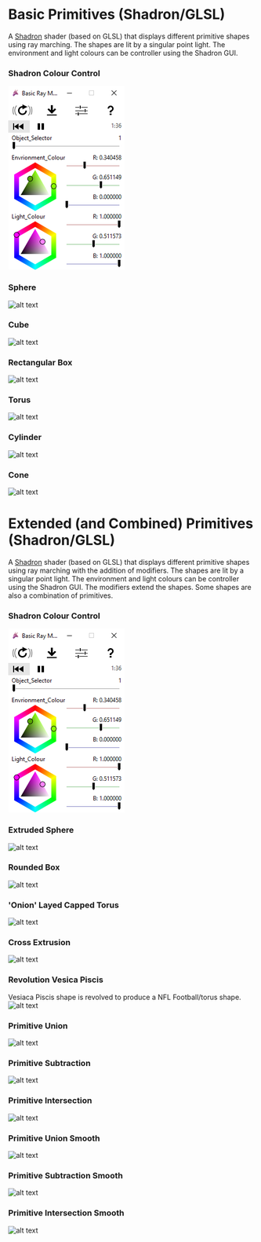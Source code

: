 # Basic Primitives (Shadron/GLSL)

A [Shadron](http://www.arteryengine.com/shadron/) shader (based on GLSL) that displays different primitive shapes using ray marching. The shapes are lit by a singular point light. The environment and light colours can be controller using the Shadron GUI.

### Shadron Colour Control

![alt text](Images/BasicPrimsControlWindow.PNG "Colour Control")

### Sphere

![alt text](Images/Sphere.gif "Sphere Primitive")

### Cube

![alt text](Images/Cube.gif "Cube Primitive")

### Rectangular Box

![alt text](Images/RectangularBox.gif "Rectangular Box Primitive")

### Torus

![alt text](Images/Torus.gif "Torus Primitive")

### Cylinder

![alt text](Images/Cylinder.gif "Cylinder Primitive")

### Cone

![alt text](Images/Cone.gif "Cone Primitive")

# Extended (and Combined) Primitives (Shadron/GLSL)

A [Shadron](http://www.arteryengine.com/shadron/) shader (based on GLSL) that displays different primitive shapes using ray marching with the addition of modifiers. The shapes are lit by a singular point light. The environment and light colours can be controller using the Shadron GUI. The modifiers extend the shapes. Some shapes are also a combination of primitives.

### Shadron Colour Control

![alt text](Images/ExtendedPrimsControlWindow.PNG "Colour Control")

### Extruded Sphere

![alt text](Images/ExtrudedSphere.gif "Extruded Sphere Primitive")

### Rounded Box

![alt text](Images/RoundedBox.gif "Rounded Box Edges")

### 'Onion' Layed Capped Torus

![alt text](Images/OnionTorus.gif "Onion Layed Torus")

### Cross Extrusion

![alt text](Images/ExtrudedCross.gif "Extruded Cross")

### Revolution Vesica Piscis

Vesiaca Piscis shape is revolved to produce a NFL Football/torus shape.
![alt text](Images/RevolutionVesica.gif "Revolution Vesica Piscis")

### Primitive Union

![alt text](Images/PrimUnion.gif "Primitive Union")

### Primitive Subtraction

![alt text](Images/PrimSubtraction.gif "Primitive Subtraction")

### Primitive Intersection

![alt text](Images/PrimIntersection.gif "Primitive Intersection")

### Primitive Union Smooth

![alt text](Images/PrimUnionSmooth.gif "Primitive Union Smooth")

### Primitive Subtraction Smooth

![alt text](Images/PrimSubtractSmooth.gif "Primitive Subtraction Smooth")

### Primitive Intersection Smooth

![alt text](Images/PrimIntersectSmooth.gif "Primitive Intersection Smooth")
